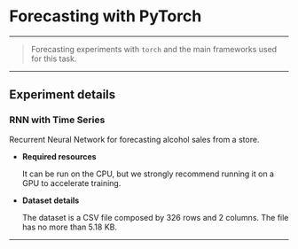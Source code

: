 # **Forecasting with PyTorch**
---
> Forecasting experiments with `torch` and the main frameworks used for this task.
----------

## Experiment details

### **RNN with Time Series** 

Recurrent Neural Network for forecasting alcohol sales from a store.

- **Required resources** 

    It can be run on the CPU, but we strongly recommend running it on a GPU to accelerate training.

- **Dataset details** 

    The dataset is a CSV file composed by 326 rows and 2 columns. The file has no more than 5.18 KB.

---